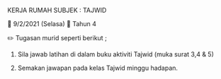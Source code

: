 KERJA RUMAH SUBJEK :  TAJWID

📌 9/2/2021 (Selasa)
📌 Tahun 4

✏️ Tugasan murid seperti berikut ;

1) Sila jawab latihan di dalam buku aktiviti Tajwid (muka surat 3,4 & 5)

2) Semakan jawapan pada kelas Tajwid minggu hadapan.
